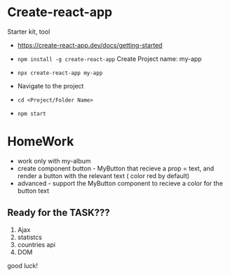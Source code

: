# Create-react-app

Starter kit, tool

- https://create-react-app.dev/docs/getting-started
- `npm install -g create-react-app`
  Create Project name: my-app
- `npx create-react-app my-app`

- Navigate to the project
- `cd <Project/Folder Name>`
- `npm start`

# HomeWork

- work only with my-album
- create component button - MyButton that recieve a prop = text, and render a button with the relevant text ( color red by default)
- advanced - support the MyButton component to recieve a color for the button text




## Ready for the TASK???
1. Ajax
2. statistcs
3. countries api
4. DOM

good luck!